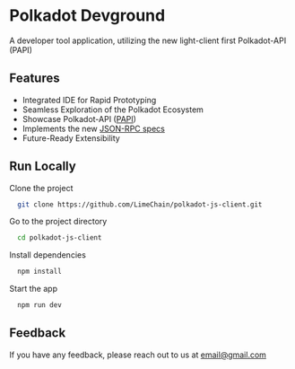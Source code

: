 # Polkadot Devground

A developer tool application, utilizing the new light-client first Polkadot-API (PAPI)

## Features

- Integrated IDE for Rapid Prototyping
- Seamless Exploration of the Polkadot Ecosystem
- Showcase Polkadot-API ([PAPI](https://polkadot-api.github.io/polkadot-api-docs/))
- Implements the new [JSON-RPC specs](https://paritytech.github.io/json-rpc-interface-spec/)
- Future-Ready Extensibility

## Run Locally

Clone the project

```bash
  git clone https://github.com/LimeChain/polkadot-js-client.git
```

Go to the project directory

```bash
  cd polkadot-js-client
```

Install dependencies

```bash
  npm install
```

Start the app

```bash
  npm run dev
```

## Feedback

If you have any feedback, please reach out to us at email@gmail.com
